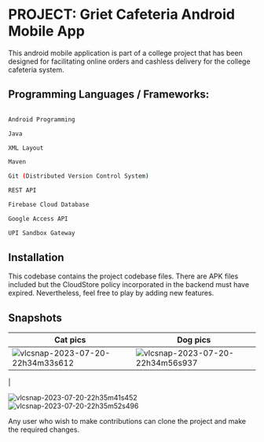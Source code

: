 # PROJECT: Griet Cafeteria Android Mobile App

This android mobile application is part of a college project that has been designed for facilitating online orders and cashless delivery for the college cafeteria system.


## Programming Languages / Frameworks:

``` bash

Android Programming

Java

XML Layout

Maven

Git (Distributed Version Control System)

REST API

Firebase Cloud Database

Google Access API

UPI Sandbox Gateway

```

## Installation

This codebase contains the project codebase files. There are APK files included but the CloudStore policy incorporated in the backend must have expired. Nevertheless, feel free to play by adding new features.

## Snapshots

| Cat pics               | Dog pics               |
| ---------------------- | ---------------------- |
| ![vlcsnap-2023-07-20-22h34m33s612](https://github.com/jyothi-koushik-1998/project3-java-android-restapi-firebase-mobileapp/assets/47804397/f275902d-2e04-4afd-b83d-2b39062027dd) | ![vlcsnap-2023-07-20-22h34m56s937](https://github.com/jyothi-koushik-1998/project3-java-android-restapi-firebase-mobileapp/assets/47804397/7947ea4c-dcb2-4021-bb5a-bf992ee6c7da)
 |

![vlcsnap-2023-07-20-22h35m41s452](https://github.com/jyothi-koushik-1998/project3-java-android-restapi-firebase-mobileapp/assets/47804397/cc8087f8-aa08-4626-b7a0-c7abfdb8e41d) ![vlcsnap-2023-07-20-22h35m52s496](https://github.com/jyothi-koushik-1998/project3-java-android-restapi-firebase-mobileapp/assets/47804397/8936714c-fc60-41d0-85d0-3a05cf50984e)








Any user who wish to make contributions can clone the project and make the required changes.

